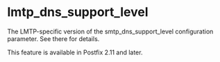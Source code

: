 # lmtp_dns_support_level 

 The LMTP-specific version of the smtp_dns_support_level
configuration parameter.  See there for details.  

 This feature is available in Postfix 2.11 and later.  



